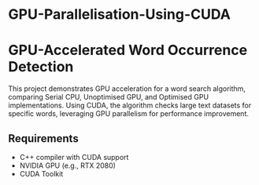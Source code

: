 # GPU-Parallelisation-Using-CUDA

# GPU-Accelerated Word Occurrence Detection

This project demonstrates GPU acceleration for a word search algorithm, comparing Serial CPU, Unoptimised GPU, and Optimised GPU implementations. Using CUDA, the algorithm checks large text datasets for specific words, leveraging GPU parallelism for performance improvement.

## Requirements
- C++ compiler with CUDA support
- NVIDIA GPU (e.g., RTX 2080)
- CUDA Toolkit

